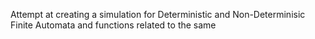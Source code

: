 Attempt at creating a simulation for Deterministic and Non-Determinisic Finite Automata and functions related to the same
